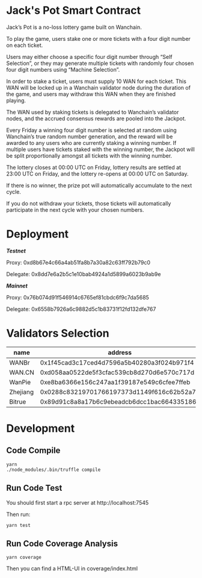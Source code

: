 # Jack's Pot Smart Contract

Jack’s Pot is a no-loss lottery game built on Wanchain.

To play the game, users stake one or more tickets with a four digit number on each ticket.

Users may either choose a specific four digit number through “Self Selection”, or they may generate multiple tickets with randomly four chosen four digit numbers using “Machine Selection”.

In order to stake a ticket, users must supply 10 WAN for each ticket. This WAN will be locked up in a Wanchain validator node during the duration of the game, and users may withdraw this WAN when they are finished playing.

The WAN used by staking tickets is delegated to Wanchain’s validator nodes, and the accrued consensus rewards are pooled into the Jackpot.

Every Friday a winning four digit number is selected at random using Wanchain’s true random number generation, and the reward will be awarded to any users who are currently staking a winning number. If multiple users have tickets staked with the winning number, the Jackpot will be split proportionally amongst all tickets with the winning number.

The lottery closes at 00:00 UTC on Friday, lottery results are settled at 23:00 UTC on Friday, and the lottery re-opens at 00:00 UTC on Saturday.

If there is no winner, the prize pot will automatically accumulate to the next cycle.

If you do not withdraw your tickets, those tickets will automatically participate in the next cycle with your chosen numbers.


# Deployment

***Testnet*** 

Proxy: 0xd8b67e4c66a4ab51fa8b7a30a82c63ff792b79c0

Delegate: 0x8dd7e6a2b5c1e10bab4924a1d5899a6023b9ab9e

***Mainnet*** 

Proxy: 0x76b074d91f546914c6765ef81cbdc6f9c7da5685

Delegate: 0x6558b7926a6c9882d5c1b83731f12fd132dfe767

# Validators Selection

|  name  | address  | capacity  | currentFee  |
|  ----  | ----  | ----  | ----  |
| WANBr  | 0x1f45cad3c17ced4d7596a5b40280a3f024b971f4 | 341381 | 0.9% |
| WAN.CN  | 0xd058aa0522de5f3cfac539cb8d270d6e570c717d | 573079 | 1% |
| WanPie  | 0xe8ba6366e156c247aa1f39187e549c6cfee7ffeb | 609686 | 0% |
| Zhejiang  | 0x0288c83219701766197373d1149f616c62b52a7d | 797328 | 5% |
| Bitrue  | 0x89d91c8a8a17b6c9ebeadcb6dcc1bac664335186 | 1799223 | 0% |


# Development

## Code Compile

```
yarn
./node_modules/.bin/truffle compile
```

## Run Code Test

You should first start a rpc server at http://localhost:7545

Then run:

```
yarn test
```

## Run Code Coverage Analysis

```
yarn coverage
```

Then you can find a HTML-UI in coverage/index.html 


